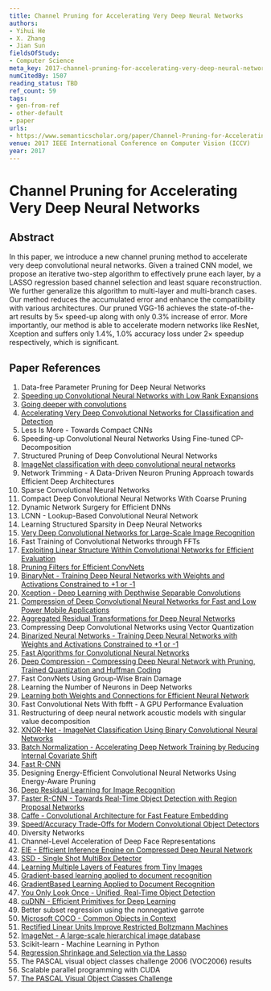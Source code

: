 ```yaml
---
title: Channel Pruning for Accelerating Very Deep Neural Networks
authors:
- Yihui He
- X. Zhang
- Jian Sun
fieldsOfStudy:
- Computer Science
meta_key: 2017-channel-pruning-for-accelerating-very-deep-neural-networks
numCitedBy: 1507
reading_status: TBD
ref_count: 59
tags:
- gen-from-ref
- other-default
- paper
urls:
- https://www.semanticscholar.org/paper/Channel-Pruning-for-Accelerating-Very-Deep-Neural-He-Zhang/ee53c9480132fc0d09b1192226cb2c460462fd6d?sort=total-citations
venue: 2017 IEEE International Conference on Computer Vision (ICCV)
year: 2017
---
```


# Channel Pruning for Accelerating Very Deep Neural Networks

## Abstract

In this paper, we introduce a new channel pruning method to accelerate very deep convolutional neural networks. Given a trained CNN model, we propose an iterative two-step algorithm to effectively prune each layer, by a LASSO regression based channel selection and least square reconstruction. We further generalize this algorithm to multi-layer and multi-branch cases. Our method reduces the accumulated error and enhance the compatibility with various architectures. Our pruned VGG-16 achieves the state-of-the-art results by 5× speed-up along with only 0.3% increase of error. More importantly, our method is able to accelerate modern networks like ResNet, Xception and suffers only 1.4%, 1.0% accuracy loss under 2× speedup respectively, which is significant.

## Paper References

1. Data-free Parameter Pruning for Deep Neural Networks
2. [Speeding up Convolutional Neural Networks with Low Rank Expansions](2014-speeding-up-convolutional-neural-networks-with-low-rank-expansions.md)
3. [Going deeper with convolutions](2015-going-deeper-with-convolutions.md)
4. [Accelerating Very Deep Convolutional Networks for Classification and Detection](2016-accelerating-very-deep-convolutional-networks-for-classification-and-detection.md)
5. Less Is More - Towards Compact CNNs
6. Speeding-up Convolutional Neural Networks Using Fine-tuned CP-Decomposition
7. Structured Pruning of Deep Convolutional Neural Networks
8. [ImageNet classification with deep convolutional neural networks](2012-imagenet-classification-with-deep-convolutional-neural-networks.md)
9. Network Trimming - A Data-Driven Neuron Pruning Approach towards Efficient Deep Architectures
10. Sparse Convolutional Neural Networks
11. Compact Deep Convolutional Neural Networks With Coarse Pruning
12. Dynamic Network Surgery for Efficient DNNs
13. LCNN - Lookup-Based Convolutional Neural Network
14. Learning Structured Sparsity in Deep Neural Networks
15. [Very Deep Convolutional Networks for Large-Scale Image Recognition](2015-very-deep-convolutional-networks-for-large-scale-image-recognition.md)
16. Fast Training of Convolutional Networks through FFTs
17. [Exploiting Linear Structure Within Convolutional Networks for Efficient Evaluation](2014-exploiting-linear-structure-within-convolutional-networks-for-efficient-evaluation.md)
18. [Pruning Filters for Efficient ConvNets](2017-pruning-filters-for-efficient-convnets.md)
19. [BinaryNet - Training Deep Neural Networks with Weights and Activations Constrained to +1 or -1](2016-binarynet-training-deep-neural-networks-with-weights-and-activations-constrained-to-1-or-1.md)
20. [Xception - Deep Learning with Depthwise Separable Convolutions](2017-xception-deep-learning-with-depthwise-separable-convolutions.md)
21. [Compression of Deep Convolutional Neural Networks for Fast and Low Power Mobile Applications](2016-compression-of-deep-convolutional-neural-networks-for-fast-and-low-power-mobile-applications.md)
22. [Aggregated Residual Transformations for Deep Neural Networks](2017-aggregated-residual-transformations-for-deep-neural-networks.md)
23. Compressing Deep Convolutional Networks using Vector Quantization
24. [Binarized Neural Networks - Training Deep Neural Networks with Weights and Activations Constrained to +1 or -1](2016-binarized-neural-networks-training-deep-neural-networks-with-weights-and-activations-constrained-to-1-or-1.md)
25. [Fast Algorithms for Convolutional Neural Networks](2016-fast-algorithms-for-convolutional-neural-networks.md)
26. [Deep Compression - Compressing Deep Neural Network with Pruning, Trained Quantization and Huffman Coding](2016-deep-compression-compressing-deep-neural-network-with-pruning-trained-quantization-and-huffman-coding.md)
27. Fast ConvNets Using Group-Wise Brain Damage
28. Learning the Number of Neurons in Deep Networks
29. [Learning both Weights and Connections for Efficient Neural Network](2015-learning-both-weights-and-connections-for-efficient-neural-network.md)
30. Fast Convolutional Nets With fbfft - A GPU Performance Evaluation
31. Restructuring of deep neural network acoustic models with singular value decomposition
32. [XNOR-Net - ImageNet Classification Using Binary Convolutional Neural Networks](2016-xnor-net-imagenet-classification-using-binary-convolutional-neural-networks.md)
33. [Batch Normalization - Accelerating Deep Network Training by Reducing Internal Covariate Shift](2015-batch-normalization-accelerating-deep-network-training-by-reducing-internal-covariate-shift.md)
34. [Fast R-CNN](2015-fast-r-cnn.md)
35. Designing Energy-Efficient Convolutional Neural Networks Using Energy-Aware Pruning
36. [Deep Residual Learning for Image Recognition](2016-deep-residual-learning-for-image-recognition.md)
37. [Faster R-CNN - Towards Real-Time Object Detection with Region Proposal Networks](2015-faster-r-cnn-towards-real-time-object-detection-with-region-proposal-networks.md)
38. [Caffe - Convolutional Architecture for Fast Feature Embedding](2014-caffe-convolutional-architecture-for-fast-feature-embedding.md)
39. [Speed/Accuracy Trade-Offs for Modern Convolutional Object Detectors](2017-speed-accuracy-trade-offs-for-modern-convolutional-object-detectors.md)
40. Diversity Networks
41. Channel-Level Acceleration of Deep Face Representations
42. [EIE - Efficient Inference Engine on Compressed Deep Neural Network](2016-eie-efficient-inference-engine-on-compressed-deep-neural-network.md)
43. [SSD - Single Shot MultiBox Detector](2016-ssd-single-shot-multibox-detector.md)
44. [Learning Multiple Layers of Features from Tiny Images](2009-learning-multiple-layers-of-features-from-tiny-images.md)
45. [Gradient-based learning applied to document recognition](1998-gradient-based-learning-applied-to-document-recognition.md)
46. [GradientBased Learning Applied to Document Recognition](2001-gradientbased-learning-applied-to-document-recognition.md)
47. [You Only Look Once - Unified, Real-Time Object Detection](2016-you-only-look-once-unified-real-time-object-detection.md)
48. [cuDNN - Efficient Primitives for Deep Learning](2014-cudnn-efficient-primitives-for-deep-learning.md)
49. Better subset regression using the nonnegative garrote
50. [Microsoft COCO - Common Objects in Context](2014-microsoft-coco-common-objects-in-context.md)
51. [Rectified Linear Units Improve Restricted Boltzmann Machines](2010-rectified-linear-units-improve-restricted-boltzmann-machines.md)
52. [ImageNet - A large-scale hierarchical image database](2009-imagenet-a-large-scale-hierarchical-image-database.md)
53. Scikit-learn - Machine Learning in Python
54. [Regression Shrinkage and Selection via the Lasso](1996-regression-shrinkage-and-selection-via-the-lasso.md)
55. The PASCAL visual object classes challenge 2006 (VOC2006) results
56. Scalable parallel programming with CUDA
57. [The PASCAL Visual Object Classes Challenge](2006-the-pascal-visual-object-classes-challenge.md)
